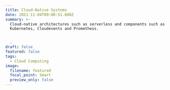```yaml
---
title: Cloud-Native Systems
date: 2021-11-04T09:08:51.608Z
summary: >-
  Cloud-native architectures such as serverless and components such as
  Kubernetes, Cloudevents and Prometheus.


  .
draft: false
featured: false
tags:
  - Cloud Computing
image:
  filename: featured
  focal_point: Smart
  preview_only: false
---
```

